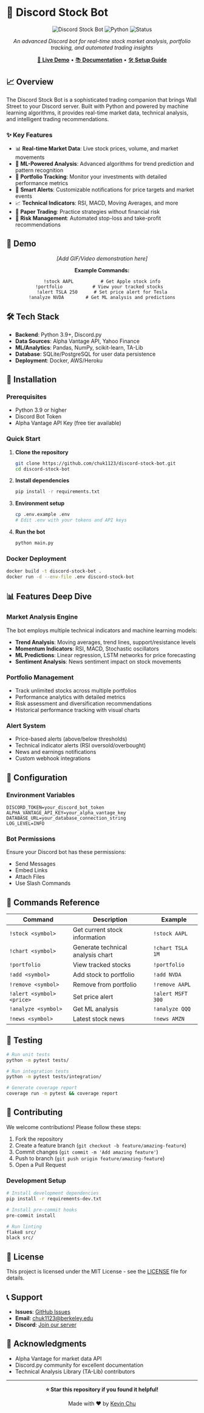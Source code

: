 # 🤖 Discord Stock Bot

<div align="center">

![Discord Stock Bot](https://img.shields.io/badge/Discord-Stock%20Bot-5865F2?style=for-the-badge&logo=discord&logoColor=white)
![Python](https://img.shields.io/badge/Python-3776AB?style=for-the-badge&logo=python&logoColor=white)
![Status](https://img.shields.io/badge/Status-Active-success?style=for-the-badge)

*An advanced Discord bot for real-time stock market analysis, portfolio tracking, and automated trading insights*

[🚀 **Live Demo**](#demo) • [📚 **Documentation**](#documentation) • [🛠️ **Setup Guide**](#installation)

</div>

## 📈 Overview

The Discord Stock Bot is a sophisticated trading companion that brings Wall Street to your Discord server. Built with Python and powered by machine learning algorithms, it provides real-time market data, technical analysis, and intelligent trading recommendations.

### ✨ Key Features

- 📊 **Real-time Market Data**: Live stock prices, volume, and market movements
- 🧠 **ML-Powered Analysis**: Advanced algorithms for trend prediction and pattern recognition
- 📱 **Portfolio Tracking**: Monitor your investments with detailed performance metrics
- 🔔 **Smart Alerts**: Customizable notifications for price targets and market events
- 📈 **Technical Indicators**: RSI, MACD, Moving Averages, and more
- 💼 **Paper Trading**: Practice strategies without financial risk
- 🎯 **Risk Management**: Automated stop-loss and take-profit recommendations

## 🎥 Demo

<div align="center">

*[Add GIF/Video demonstration here]*

**Example Commands:**
```
!stock AAPL          # Get Apple stock info
!portfolio           # View your tracked stocks  
!alert TSLA 250      # Set price alert for Tesla
!analyze NVDA        # Get ML analysis and predictions
```

</div>

## 🛠️ Tech Stack

- **Backend**: Python 3.9+, Discord.py
- **Data Sources**: Alpha Vantage API, Yahoo Finance
- **ML/Analytics**: Pandas, NumPy, scikit-learn, TA-Lib
- **Database**: SQLite/PostgreSQL for user data persistence
- **Deployment**: Docker, AWS/Heroku

## 🚀 Installation

### Prerequisites
- Python 3.9 or higher
- Discord Bot Token
- Alpha Vantage API Key (free tier available)

### Quick Start

1. **Clone the repository**
   ```bash
   git clone https://github.com/chuk1123/discord-stock-bot.git
   cd discord-stock-bot
   ```

2. **Install dependencies**
   ```bash
   pip install -r requirements.txt
   ```

3. **Environment setup**
   ```bash
   cp .env.example .env
   # Edit .env with your tokens and API keys
   ```

4. **Run the bot**
   ```bash
   python main.py
   ```

### Docker Deployment

```bash
docker build -t discord-stock-bot .
docker run -d --env-file .env discord-stock-bot
```

## 📊 Features Deep Dive

### Market Analysis Engine
The bot employs multiple technical indicators and machine learning models:

- **Trend Analysis**: Moving averages, trend lines, support/resistance levels
- **Momentum Indicators**: RSI, MACD, Stochastic oscillators
- **ML Predictions**: Linear regression, LSTM networks for price forecasting
- **Sentiment Analysis**: News sentiment impact on stock movements

### Portfolio Management
- Track unlimited stocks across multiple portfolios
- Performance analytics with detailed metrics
- Risk assessment and diversification recommendations
- Historical performance tracking with visual charts

### Alert System
- Price-based alerts (above/below thresholds)
- Technical indicator alerts (RSI oversold/overbought)
- News and earnings notifications
- Custom webhook integrations

## 🔧 Configuration

### Environment Variables
```env
DISCORD_TOKEN=your_discord_bot_token
ALPHA_VANTAGE_API_KEY=your_alpha_vantage_key
DATABASE_URL=your_database_connection_string
LOG_LEVEL=INFO
```

### Bot Permissions
Ensure your Discord bot has these permissions:
- Send Messages
- Embed Links
- Attach Files
- Use Slash Commands

## 📖 Commands Reference

| Command | Description | Example |
|---------|-------------|---------|
| `!stock <symbol>` | Get current stock information | `!stock AAPL` |
| `!chart <symbol>` | Generate technical analysis chart | `!chart TSLA 1M` |
| `!portfolio` | View tracked stocks | `!portfolio` |
| `!add <symbol>` | Add stock to portfolio | `!add NVDA` |
| `!remove <symbol>` | Remove from portfolio | `!remove AAPL` |
| `!alert <symbol> <price>` | Set price alert | `!alert MSFT 300` |
| `!analyze <symbol>` | Get ML analysis | `!analyze QQQ` |
| `!news <symbol>` | Latest stock news | `!news AMZN` |

## 🧪 Testing

```bash
# Run unit tests
python -m pytest tests/

# Run integration tests
python -m pytest tests/integration/

# Generate coverage report
coverage run -m pytest && coverage report
```

## 🤝 Contributing

We welcome contributions! Please follow these steps:

1. Fork the repository
2. Create a feature branch (`git checkout -b feature/amazing-feature`)
3. Commit changes (`git commit -m 'Add amazing feature'`)
4. Push to branch (`git push origin feature/amazing-feature`)
5. Open a Pull Request

### Development Setup
```bash
# Install development dependencies
pip install -r requirements-dev.txt

# Install pre-commit hooks
pre-commit install

# Run linting
flake8 src/
black src/
```

## 📄 License

This project is licensed under the MIT License - see the [LICENSE](LICENSE) file for details.

## 📞 Support

- **Issues**: [GitHub Issues](https://github.com/chuk1123/discord-stock-bot/issues)
- **Email**: chuk1123@berkeley.edu
- **Discord**: [Join our server](discord-invite-link)

## 🙏 Acknowledgments

- Alpha Vantage for market data API
- Discord.py community for excellent documentation
- Technical Analysis Library (TA-Lib) contributors

---

<div align="center">

**⭐ Star this repository if you found it helpful!**

Made with ❤️ by [Kevin Chu](https://github.com/chuk1123)

</div>
